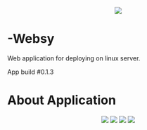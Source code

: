 <p align="center">
  <img src="https://ibb.co/BK28vY0">
  
  # -Websy
  Web application for deploying on linux server.

  App build #0.1.3
  </p>

# About Application

<p align="center">
  <img src="https://ibb.co/hmWVsGR">
  <img src="https://ibb.co/26CMXV4">
  <img src="https://ibb.co/YZ6j1tg">
  <img src="https://ibb.co/gws0Ljw">
</p>
